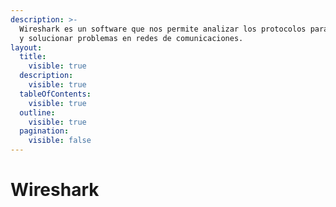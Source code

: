 ```yaml
---
description: >-
  Wireshark es un software que nos permite analizar los protocolos para analizar
  y solucionar problemas en redes de comunicaciones.
layout:
  title:
    visible: true
  description:
    visible: true
  tableOfContents:
    visible: true
  outline:
    visible: true
  pagination:
    visible: false
---
```


# Wireshark

